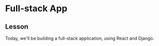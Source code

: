# Full-stack App

## Lesson
Today, we'll be building a full-stack application, using React and Django.